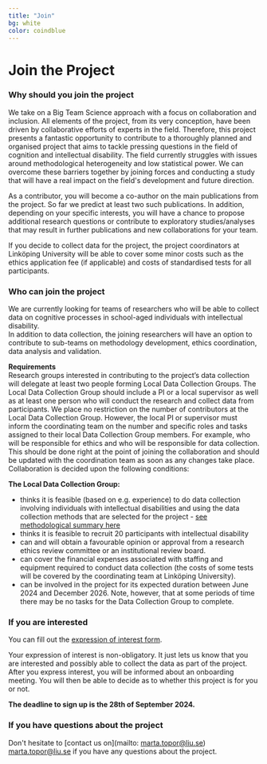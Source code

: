 ```yaml
---
title: "Join"
bg: white
color: coindblue
---
```


<a id="contact"></a>

# **Join the Project** 

### **Why should you join the project**  
We take on a Big Team Science approach with a focus on collaboration and inclusion. All elements of the project, from its very conception, have been driven by collaborative efforts of experts in the field. Therefore, this project presents a fantastic opportunity to contribute to a thoroughly planned and organised project that aims to tackle pressing questions in the field of cognition and intellectual disability. The field currently struggles with issues around methodological heterogeneity and low statistical power. We can overcome these barriers together by joining forces and conducting a study that will have a real impact on the field's development and future direction.  

As a contributor, you will become a co-author on the main publications from the project. So far we predict at least two such publications. In addition, depending on your specific interests, you will have a chance to propose additional research questions or contribute to exploratory studies/analyses that may result in further publications and new collaborations for your team.  

If you decide to collect data for the project, the project coordinators at Linköping University will be able to cover some minor costs such as the ethics application fee (if applicable) and costs of standardised tests for all participants.  
  
### **Who can join the project**  
We are currently looking for teams of researchers who will be able to collect data on cognitive processes in school-aged individuals with intellectual disability.  
In addition to data collection, the joining researchers will have an option to contribute to sub-teams on methodology development, ethics coordination, data analysis and validation.  

**Requirements**  
Research groups interested in contributing to the project’s data collection will delegate at least two people forming Local Data Collection Groups. The Local Data Collection Group should include a PI or a local supervisor as well as at least one person who will conduct the research and collect data from participants. We place no restriction on the number of contributors at the Local Data Collection Group. However, the local PI or supervisor must inform the coordinating team on the number and specific roles and tasks assigned to their local Data Collection Group members. For example, who will be responsible for ethics and who will be responsible for data collection. This should be done right at the point of joining the collaboration and should be updated with the coordination team as soon as any changes take place. Collaboration is decided upon the following conditions:  
  
**The Local Data Collection Group:**
  -	thinks it is feasible (based on e.g. experience) to do data collection involving individuals with intellectual disabilities and using the data collection methods that are selected for the project - [see methodological summary here](https://osf.io/q7p8w)
  -	thinks it is feasible to recruit 20 participants with intellectual disability 
  -	can and will obtain a favourable opinion or approval from a research ethics review committee or an institutional review board. 
  -	can cover the financial expenses associated with staffing and equipment required to conduct data collection (the costs of some tests will be covered by the coordinating team at Linköping University).
  -	can be involved in the project for its expected duration between June 2024 and December 2026. Note, however, that at some periods of time there may be no tasks for the Data Collection Group to complete. 

### **If you are interested**  
You can fill out the [expression of interest form](https://forms.office.com/Pages/ResponsePage.aspx?id=7Bg_kSZ_X0yoFnhP6aWO3UcZYQiSE29Ltw8PM9uA3OJURVlIMDEwOFVIQTc5NUJKV0dGNlk5S1NXRy4u). 

Your expression of interest is non-obligatory. It just lets us know that you are interested and possibly able to collect the data as part of the project.  
After you express interest, you will be informed about an onboarding meeting. You will then be able to decide as to whether this project is for you or not.  
  
**The deadline to sign up is the 28th of September 2024.**  
  
### **If you have questions about the project**  
Don't hesitate to [contact us on](mailto: marta.topor@liu.se) marta.topor@liu.se if you have any questions about the project.  
